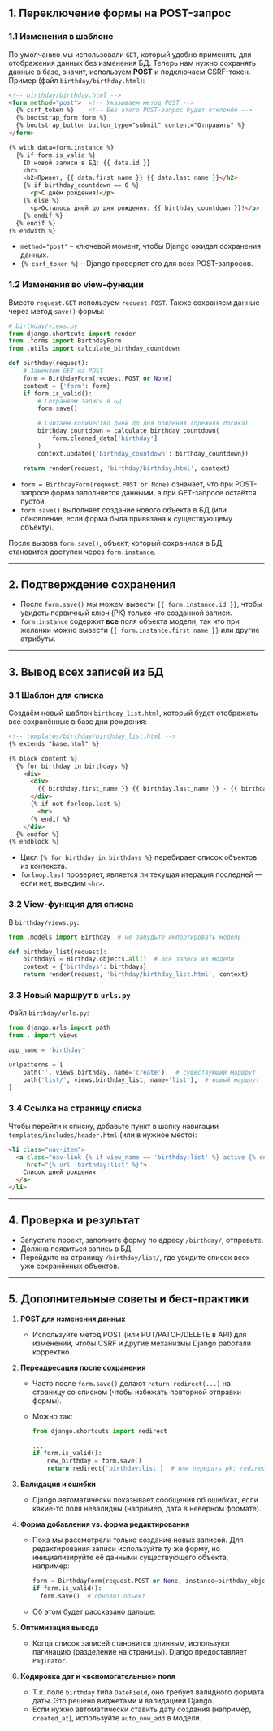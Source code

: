 ## 1. Переключение формы на POST-запрос

### 1.1 Изменения в шаблоне

По умолчанию мы использовали `GET`, который удобно применять для отображения данных без изменения БД. Теперь нам нужно сохранять данные в базе, значит, используем **POST** и подключаем CSRF-токен. Пример (файл `birthday/birthday.html`):

```html
<!-- birthday/birthday.html -->
<form method="post">  <!-- Указываем метод POST -->
  {% csrf_token %}    <!-- Без этого POST-запрос будет отклонён -->
  {% bootstrap_form form %}
  {% bootstrap_button button_type="submit" content="Отправить" %}
</form>

{% with data=form.instance %}
  {% if form.is_valid %}
    ID новой записи в БД: {{ data.id }}
    <hr>
    <h2>Привет, {{ data.first_name }} {{ data.last_name }}</h2>
    {% if birthday_countdown == 0 %}
      <p>С днём рождения!</p>
    {% else %}
      <p>Осталось дней до дня рождения: {{ birthday_countdown }}!</p>
    {% endif %}
  {% endif %}
{% endwith %}
```

- `method="post"` – ключевой момент, чтобы Django ожидал сохранения данных.
- `{% csrf_token %}` – Django проверяет его для всех POST-запросов.

### 1.2 Изменения во view-функции

Вместо `request.GET` используем `request.POST`. Также сохраняем данные через метод `save()` формы:

```python
# birthday/views.py
from django.shortcuts import render
from .forms import BirthdayForm
from .utils import calculate_birthday_countdown

def birthday(request):
    # Заменяем GET на POST
    form = BirthdayForm(request.POST or None)
    context = {'form': form}
    if form.is_valid():
        # Сохраняем запись в БД
        form.save()

        # Считаем количество дней до дня рождения (прежняя логика)
        birthday_countdown = calculate_birthday_countdown(
            form.cleaned_data['birthday']
        )
        context.update({'birthday_countdown': birthday_countdown})

    return render(request, 'birthday/birthday.html', context)
```

- `form = BirthdayForm(request.POST or None)` означает, что при POST-запросе форма заполняется данными, а при GET-запросе остаётся пустой.
- `form.save()` выполняет создание нового объекта в БД (или обновление, если форма была привязана к существующему объекту).

После вызова `form.save()`, объект, который сохранился в БД, становится доступен через `form.instance`.

---

## 2. Подтверждение сохранения

- После `form.save()` мы можем вывести `{{ form.instance.id }}`, чтобы увидеть первичный ключ (PK) только что созданной записи.
- `form.instance` содержит **все** поля объекта модели, так что при желании можно вывести `{{ form.instance.first_name }}` или другие атрибуты.

---

## 3. Вывод всех записей из БД

### 3.1 Шаблон для списка

Создаём новый шаблон `birthday_list.html`, который будет отображать все сохранённые в базе дни рождения:

```html
<!-- templates/birthday/birthday_list.html -->
{% extends "base.html" %}

{% block content %}
  {% for birthday in birthdays %}
    <div>
      <div>
        {{ birthday.first_name }} {{ birthday.last_name }} - {{ birthday.birthday }}
      </div>
      {% if not forloop.last %}
        <hr>
      {% endif %}
    </div>
  {% endfor %}
{% endblock %}
```

- Цикл `{% for birthday in birthdays %}` перебирает список объектов из контекста.
- `forloop.last` проверяет, является ли текущая итерация последней — если нет, выводим `<hr>`.

### 3.2 View-функция для списка

В `birthday/views.py`:

```python
from .models import Birthday  # не забудьте импортировать модель

def birthday_list(request):
    birthdays = Birthday.objects.all()  # Все записи из модели
    context = {'birthdays': birthdays}
    return render(request, 'birthday/birthday_list.html', context)
```

### 3.3 Новый маршрут в `urls.py`

Файл `birthday/urls.py`:

```python
from django.urls import path
from . import views

app_name = 'birthday'

urlpatterns = [
    path('', views.birthday, name='create'),  # существующий маршрут
    path('list/', views.birthday_list, name='list'),  # новый маршрут
]
```

### 3.4 Ссылка на страницу списка

Чтобы перейти к списку, добавьте пункт в шапку навигации `templates/includes/header.html` (или в нужное место):

```html
<li class="nav-item">
  <a class="nav-link {% if view_name == 'birthday:list' %} active {% endif %}"
     href="{% url 'birthday:list' %}">
    Список дней рождения
  </a>
</li>
```

---

## 4. Проверка и результат

- Запустите проект, заполните форму по адресу `/birthday/`, отправьте.
- Должна появиться запись в БД.
- Перейдите на страницу `/birthday/list/`, где увидите список всех уже сохранённых объектов.

---

## 5. Дополнительные советы и бест-практики

1. **POST для изменения данных**
    
    - Используйте метод POST (или PUT/PATCH/DELETE в API) для изменений, чтобы CSRF и другие механизмы Django работали корректно.
2. **Переадресация после сохранения**
    
    - Часто после `form.save()` делают `return redirect(...)` на страницу со списком (чтобы избежать повторной отправки формы).
    - Можно так:
        
        ```python
        from django.shortcuts import redirect
        
        ...
        if form.is_valid():
            new_birthday = form.save()
            return redirect('birthday:list')  # или передать pk: redirect('birthday:detail', pk=new_birthday.pk)
        ```
        
3. **Валидация и ошибки**
    
    - Django автоматически показывает сообщения об ошибках, если какие-то поля невалидны (например, дата в неверном формате).
4. **Форма добавления vs. форма редактирования**
    
    - Пока мы рассмотрели только создание новых записей. Для редактирования записи используйте ту же форму, но инициализируйте её данными существующего объекта, например:
        
        ```python
        form = BirthdayForm(request.POST or None, instance=birthday_object)
        if form.is_valid():
          form.save()  # обновит объект
        ```
        
    - Об этом будет рассказано дальше.
5. **Оптимизация вывода**
    
    - Когда список записей становится длинным, используют пагинацию (разделение на страницы). Django предоставляет `Paginator`.
6. **Кодировка дат и «вспомогательные» поля**
    
    - Т.к. поле `birthday` типа `DateField`, оно требует валидного формата даты. Это решено виджетами и валидацией Django.
    - Если нужно автоматически ставить дату создания (например, `created_at`), используйте `auto_now_add` в модели.
